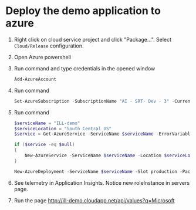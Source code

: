 # Deploy the demo application to azure


1. Right click on cloud service project and click "Package...". Select ```Cloud/Release``` configuration.
2. Open Azure powershell
3. Run command and type credentials in the opened window
 
	``` powershell
	Add-AzureAccount
	```

4. Run command
  
	``` powershell
	Set-AzureSubscription -SubscriptionName "AI - SRT- Dev - 3" -CurrentStorageAccountName "sergkanz"
	```
	
5. Run command
 
	``` powershell
	$serviceName = "ILL-demo"
	$serviceLocation = "South Central US"
	$service = Get-AzureService -ServiceName $serviceName -ErrorVariable errPrimaryService -Verbose:$false -ErrorAction "SilentlyContinue"

	if ($service -eq $null)
	{
		New-AzureService -ServiceName $serviceName -Location $serviceLocation -ErrorVariable errPrimaryService -Verbose:$false 
	}
	
	New-AzureDeployment -ServiceName $serviceName -Slot production -Package (Resolve-Path .\CloudServiceWithLB\bin\Release\app.publish\CloudServiceWithLB.cspkg) -Configuration (Resolve-Path .\CloudServiceWithLB\bin\Release\app.publish\ServiceConfiguration.Cloud.cscfg) -Label "automatic deployment - (Get-Date)"
	```
	
6. See telemetry in Application Insights. Notice new roleInstance in servers page.
7. Run the page http://ill-demo.cloudapp.net/api/values?q=Microsoft
